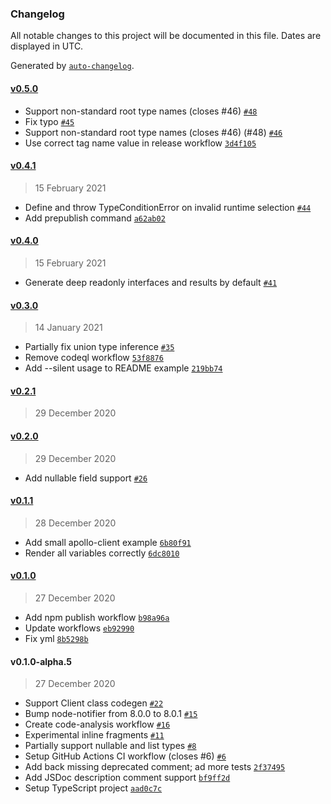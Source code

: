 ### Changelog

All notable changes to this project will be documented in this file. Dates are displayed in UTC.

Generated by [`auto-changelog`](https://github.com/CookPete/auto-changelog).

#### [v0.5.0](https://github.com/timkendall/tql/compare/v0.4.1...v0.5.0)

- Support non-standard root type names (closes #46) [`#48`](https://github.com/timkendall/tql/pull/48)
- Fix typo [`#45`](https://github.com/timkendall/tql/pull/45)
- Support non-standard root type names (closes #46) (#48) [`#46`](https://github.com/timkendall/tql/issues/46)
- Use correct tag name value in release workflow [`3d4f105`](https://github.com/timkendall/tql/commit/3d4f105358da2488a9818bfaae4166492ed64ae9)

#### [v0.4.1](https://github.com/timkendall/tql/compare/v0.4.0...v0.4.1)

> 15 February 2021

- Define and throw TypeConditionError on invalid runtime selection [`#44`](https://github.com/timkendall/tql/pull/44)
- Add prepublish command [`a62ab02`](https://github.com/timkendall/tql/commit/a62ab023d04a23c7d910f1a619d58aeef9c64772)

#### [v0.4.0](https://github.com/timkendall/tql/compare/v0.3.0...v0.4.0)

> 15 February 2021

- Generate deep readonly interfaces and results by default [`#41`](https://github.com/timkendall/tql/pull/41)

#### [v0.3.0](https://github.com/timkendall/tql/compare/v0.2.1...v0.3.0)

> 14 January 2021

- Partially fix union type inference [`#35`](https://github.com/timkendall/tql/pull/35)
- Remove codeql workflow [`53f8876`](https://github.com/timkendall/tql/commit/53f8876fa509d3f6d86852e9d1642cfad383d734)
- Add --silent usage to README example [`219bb74`](https://github.com/timkendall/tql/commit/219bb74961286bd9210ae95e3f98e7a2260ec9bb)

#### [v0.2.1](https://github.com/timkendall/tql/compare/v0.2.0...v0.2.1)

> 29 December 2020

#### [v0.2.0](https://github.com/timkendall/tql/compare/v0.1.1...v0.2.0)

> 29 December 2020

- Add nullable field support [`#26`](https://github.com/timkendall/tql/pull/26)

#### [v0.1.1](https://github.com/timkendall/tql/compare/v0.1.0...v0.1.1)

> 28 December 2020

- Add small apollo-client example [`6b80f91`](https://github.com/timkendall/tql/commit/6b80f912467ea6f7f4ae18f3baaa7d96fe5f401f)
- Render all variables correctly [`6dc8010`](https://github.com/timkendall/tql/commit/6dc8010b91630652b96c57590c2c64cb1def9896)

#### [v0.1.0](https://github.com/timkendall/tql/compare/v0.1.0-alpha.5...v0.1.0)

> 27 December 2020

- Add npm publish workflow [`b98a96a`](https://github.com/timkendall/tql/commit/b98a96a6ebdf67cd36173efc3ae34933b970fc53)
- Update workflows [`eb92990`](https://github.com/timkendall/tql/commit/eb92990e5420ef60476072debfdd87a178d2335d)
- Fix yml [`8b5298b`](https://github.com/timkendall/tql/commit/8b5298b6275e4cd9b34290809d7bf3d1079089ef)

#### v0.1.0-alpha.5

> 27 December 2020

- Support Client class codegen [`#22`](https://github.com/timkendall/tql/pull/22)
- Bump node-notifier from 8.0.0 to 8.0.1 [`#15`](https://github.com/timkendall/tql/pull/15)
- Create code-analysis workflow [`#16`](https://github.com/timkendall/tql/pull/16)
- Experimental inline fragments [`#11`](https://github.com/timkendall/tql/pull/11)
- Partially support nullable and list types [`#8`](https://github.com/timkendall/tql/pull/8)
- Setup GitHub Actions CI workflow (closes #6) [`#6`](https://github.com/timkendall/tql/issues/6)
- Add back missing deprecated comment; ad more tests [`2f37495`](https://github.com/timkendall/tql/commit/2f374950e95ec7066537d19b94ee65117336cc4e)
- Add JSDoc description comment support [`bf9ff2d`](https://github.com/timkendall/tql/commit/bf9ff2de88e00de857fefd61e6f4181f1e857ffb)
- Setup TypeScript project [`aad0c7c`](https://github.com/timkendall/tql/commit/aad0c7c26d63b05061b46c9e0d20adcac29a5c01)
